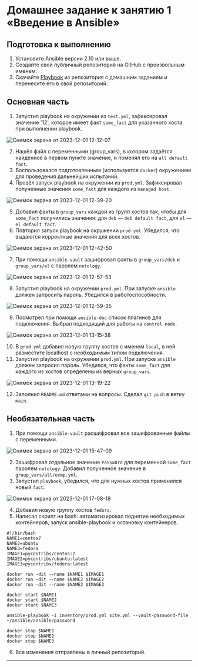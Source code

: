 # Домашнее задание к занятию 1 «Введение в Ansible»

## Подготовка к выполнению

1. Установите Ansible версии 2.10 или выше.
2. Создайте свой публичный репозиторий на GitHub с произвольным именем.
3. Скачайте [Playbook](./playbook/) из репозитория с домашним заданием и перенесите его в свой репозиторий.

## Основная часть

1. Запустил playbook на окружении из `test.yml`, зафиксировал значение '12', которое имеет факт `some_fact` для указанного хоста при выполнении playbook.

![Снимок экрана от 2023-12-01 12-12-07](https://github.com/PatKolzin/Ansible/assets/75835363/b18a0305-859d-4c9b-8e44-7750794cb7f5)

2. Нашёл файл с переменными (group_vars), в котором задаётся найденное в первом пункте значение, и поменял его на `all default fact`.
3. Воспользовался подготовленным (используется `docker`) окружением для проведения дальнейших испытаний.
4. Провёл запуск playbook на окружении из `prod.yml`. Зафиксировал полученные значения `some_fact` для каждого из `managed host`.

![Снимок экрана от 2023-12-01 12-39-20](https://github.com/PatKolzin/Ansible/assets/75835363/6c929809-9d09-4e50-baf2-fb6536015e2a)

5. Добавил факты в `group_vars` каждой из групп хостов так, чтобы для `some_fact` получились значения: для `deb` — `deb default fact`, для `el` — `el default fact`.
6.  Повторил запуск playbook на окружении `prod.yml`. Убедился, что выдаются корректные значения для всех хостов.

![Снимок экрана от 2023-12-01 12-42-50](https://github.com/PatKolzin/Ansible/assets/75835363/fa9ce9ac-f168-4fa3-993c-ec08877f3371)

7. При помощи `ansible-vault` зашифровал факты в `group_vars/deb` и `group_vars/el` с паролем `netology`.

![Снимок экрана от 2023-12-01 12-57-53](https://github.com/PatKolzin/Ansible/assets/75835363/8eddff8b-116c-44ad-9b59-1591a593f746)

8. Запустил playbook на окружении `prod.yml`. При запуске `ansible` должен запросить пароль. Убедился в работоспособности.

![Снимок экрана от 2023-12-01 12-59-35](https://github.com/PatKolzin/Ansible/assets/75835363/9b8bb88e-b240-4368-a463-2ad74c59fa32)

9. Посмотрел при помощи `ansible-doc` список плагинов для подключения. Выбрал подходящий для работы на `control node`.

![Снимок экрана от 2023-12-01 13-15-38](https://github.com/PatKolzin/Ansible/assets/75835363/f8fa48e0-f7c4-4bc7-9d86-1031f17931f4)

10. В `prod.yml` добавил новую группу хостов с именем  `local`, в ней разместите localhost с необходимым типом подключения.
11. Запустил playbook на окружении `prod.yml`. При запуске `ansible` должен запросил пароль. Убедился, что факты `some_fact` для каждого из хостов определены из верных `group_vars`.

![Снимок экрана от 2023-12-01 13-19-22](https://github.com/PatKolzin/Ansible/assets/75835363/1ce55df3-4a82-42e5-b43b-af2688a82b87)

12. Заполнил `README.md` ответами на вопросы. Сделал `git push` в ветку `main`. 


## Необязательная часть

1. При помощи `ansible-vault` расшифровал все зашифрованные файлы с переменными.

![Снимок экрана от 2023-12-01 15-47-09](https://github.com/PatKolzin/Ansible/assets/75835363/aeed8528-066f-4675-aa80-d19ff742e114)

2. Зашифровал отдельное значение `PaSSw0rd` для переменной `some_fact` паролем `netology`. Добавил полученное значение в `group_vars/all/exmp.yml`.
3. Запустил `playbook`, убедился, что для нужных хостов применился новый `fact`.

![Снимок экрана от 2023-12-01 17-08-18](https://github.com/PatKolzin/Ansible/assets/75835363/d55405b9-20e7-47be-b210-958fb3ef8af6)

4. Добавил новую группу хостов `fedora`. 
5. Написал скрипт на bash: автоматизировал поднятие необходимых контейнеров, запуск ansible-playbook и остановку контейнеров.

```
#!/bin/bash
NAME1=centos7
NAME2=ubuntu
NAME3=fedora
IMAGE1=pycontribs/centos:7
IMAGE2=pycontribs/ubuntu:latest
IMAGE3=pycontribs/fedora:latest

docker run -dit --name $NAME1 $IMAGE1
docker run -dit --name $NAME2 $IMAGE2
docker run -dit --name $NAME3 $IMAGE3

docker start $NAME1
docker start $NAME2
docker start $NAME3

ansible-playbook -i inventory/prod.yml site.yml --vault-password-file ~/ansible/ansible/password

docker stop $NAME1
docker stop $NAME2
docker stop $NAME3

```
6. Все изменения отправлены в личный репозиторий.

---

